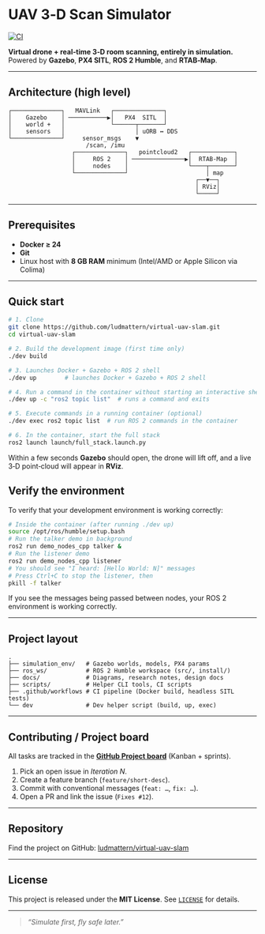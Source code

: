 # UAV 3‑D Scan Simulator

[![CI](https://github.com/ludmattern/virtual-uav-slam/actions/workflows/ci.yml/badge.svg?branch=main)](https://github.com/ludmattern/virtual-uav-slam/actions/workflows/ci.yml)

**Virtual drone + real‑time 3‑D room scanning, entirely in simulation.**
Powered by **Gazebo**, **PX4 SITL**, **ROS 2 Humble**, and **RTAB‑Map**.

---

## Architecture (high level)

```plaintext
┌──────────────┐   MAVLink   ┌──────────────┐
│    Gazebo    │ ───────────▶│   PX4  SITL  │
│    world +   │             └──────┬───────┘
│    sensors   │                    │ uORB ↔ DDS
└──────────────┘     sensor_msgs    ▼
                      /scan, /imu
                  ┌──────────────┐   pointcloud2   ┌────────────┐
                  │     ROS 2    │ ───────────────▶│  RTAB‑Map  │
                  │     nodes    │                 └────┬───────┘
                  └──────────────┘                      │ map
                                                     ┌──▼──┐
                                                     │ RViz│
                                                     └─────┘
```

---

## Prerequisites

- **Docker ≥ 24**
- **Git**
- Linux host with **8 GB RAM** minimum (Intel/AMD or Apple Silicon via Colima)

---

## Quick start

```bash
# 1. Clone
git clone https://github.com/ludmattern/virtual-uav-slam.git
cd virtual-uav-slam

# 2. Build the development image (first time only)
./dev build

# 3. Launches Docker + Gazebo + ROS 2 shell
./dev up        # launches Docker + Gazebo + ROS 2 shell

# 4. Run a command in the container without starting an interactive shell
./dev up -c "ros2 topic list"  # runs a command and exits

# 5. Execute commands in a running container (optional)
./dev exec ros2 topic list  # run ROS 2 commands in the container

# 6. In the container, start the full stack
ros2 launch launch/full_stack.launch.py
```

Within a few seconds **Gazebo** should open, the drone will lift off, and a live 3‑D point‑cloud will appear in **RViz**.

## Verify the environment

To verify that your development environment is working correctly:

```bash
# Inside the container (after running ./dev up)
source /opt/ros/humble/setup.bash
# Run the talker demo in background
ros2 run demo_nodes_cpp talker &
# Run the listener demo
ros2 run demo_nodes_cpp listener
# You should see "I heard: [Hello World: N]" messages
# Press Ctrl+C to stop the listener, then
pkill -f talker
```

If you see the messages being passed between nodes, your ROS 2 environment is working correctly.

---

## Project layout

```plaintext
.
├── simulation_env/   # Gazebo worlds, models, PX4 params
├── ros_ws/           # ROS 2 Humble workspace (src/, install/)
├── docs/             # Diagrams, research notes, design docs
├── scripts/          # Helper CLI tools, CI scripts
├── .github/workflows # CI pipeline (Docker build, headless SITL tests)
└── dev               # Dev helper script (build, up, exec)
```

---

## Contributing / Project board

All tasks are tracked in the **[GitHub Project board](https://github.com/users/ludmattern/projects/3)** (Kanban + sprints).

1. Pick an open issue in _Iteration N_.
2. Create a feature branch (`feature/short-desc`).
3. Commit with conventional messages (`feat: …`, `fix: …`).
4. Open a PR and link the issue (`Fixes #12`).

---

## Repository

Find the project on GitHub: [ludmattern/virtual-uav-slam](https://github.com/ludmattern/virtual-uav-slam)

---

## License

This project is released under the **MIT License**. See [`LICENSE`](LICENSE) for details.

---

> _“Simulate first, fly safe later.”_
